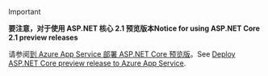 > [!IMPORTANT]
> <span data-ttu-id="61ba2-101">**要注意，对于使用 ASP.NET 核心 2.1 预览版本**</span><span class="sxs-lookup"><span data-stu-id="61ba2-101">**Notice for using ASP.NET Core 2.1 preview releases**</span></span>
>
> <span data-ttu-id="61ba2-102">请参阅[到 Azure App Service 部署 ASP.NET Core 预览版](xref:host-and-deploy/azure-apps/index#deploy-aspnet-core-preview-release-to-azure-app-service)。</span><span class="sxs-lookup"><span data-stu-id="61ba2-102">See [Deploy ASP.NET Core preview release to Azure App Service](xref:host-and-deploy/azure-apps/index#deploy-aspnet-core-preview-release-to-azure-app-service).</span></span>
